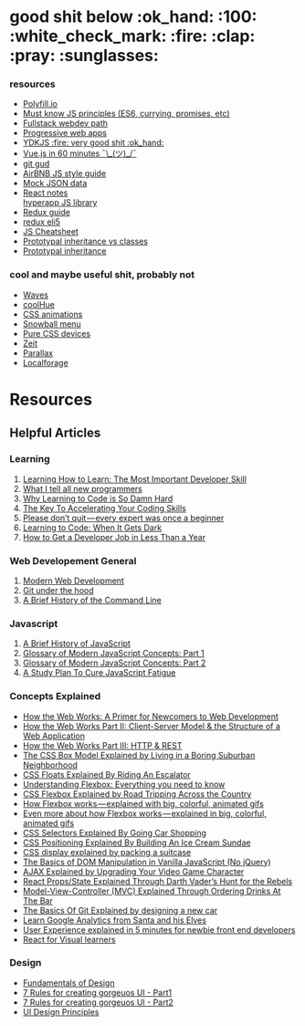 <h1>good shit below :ok_hand: :100: :white_check_mark: :fire: :clap: :pray: :sunglasses:</h1>

<h3>resources</h3>
<ul>
  <li>
    <a href="https://polyfill.io/v2/docs/">Polyfill.io</a>
  </li>
  <li>
    <a href="https://www.reddit.com/r/webdev/comments/6z359o/must_know_js_principles/?st=J7EG3TA1&sh=5c13e495">Must know JS principles (ES6, currying, promises, etc)</a>
  </li>
  <li>
    <a href="https://github.com/shovanch/fullstack-webdev-path">Fullstack webdev path</a>
  </li>
  <li>
    <a href="https://clockwise.software/blog/progressive-web-apps-the-new-word-in-user-engagement/">Progressive web apps</a>
  </li>
  <li>
    <a href="https://github.com/getify/You-Dont-Know-JS">YDKJS :fire: very good shit :ok_hand:</a>
  </li>
  <li>
    <a href="https://www.youtube.com/watch?v=z6hQqgvGI4Y">Vue.js in 60 minutes ¯\_(ツ)_/¯</a>
  </li>
  <li>
    <a href="http://rogerdudler.github.io/git-guide/">git gud</a>
  </li>
  <li>
    <a href="https://github.com/airbnb/javascript/blob/master/README.md">AirBNB JS style guide</a>
  </li>
  <li>
    <a href="https://jsonplaceholder.typicode.com/">Mock JSON data</a>
  </li>  
  <li>
      <a href="https://docs.google.com/document/d/18fHKCk9fh7_VhKTzDLObNKoTJrzYoIXHfy1_gKj78LY/edit">React notes</a>
    </li
    <li>
      <a href="https://github.com//hyperapp/hyperapp">hyperapp JS library</a>
    </li>
        <li>
      <a href="https://hackernoon.com/a-guide-to-tdd-a-react-redux-todolist-app-part-1-b8a200bb7091">Redux guide</a>
    </li>
    <li>
      <a href="https://www.reddit.com/r/webdev/comments/5h7j6w/reactredux_how_best_to_understand/day443o/?sh=597d4f4b&st=J7S4S4J9">redux eli5</a>
      </li>
      <li>
      <a href="https://github.com/raunofreiberg/modern-js-cheatsheet">JS Cheatsheet</a>
      </li>
      <li>
        <a href="https://medium.com/@TK_CodeBear/prototypal-inheritance-in-javascript-and-how-it-is-different-than-classes-7bfe1626ffdb">Prototypal inheritance vs classes</a>
        </li>
  <li>
    <a href="https://medium.com/javascript-scene/master-the-javascript-interview-what-s-the-difference-between-class-prototypal-inheritance-e4cd0a7562e9">Prototypal inheritance</a>
    </li>
</ul>
<h3>cool and maybe useful shit, probably not</h3>
<ul>
    <li>
        <a href="https://codepen.io/rstacruz/pen/oxJqNv">Waves</a>
    </li>
    <li>
        <a href="https://webkul.github.io/coolhue/">coolHue</a>
    </li>
    <li>
        <a href="https://daneden.github.io/animate.css/">CSS animations</a>
    </li>
    <li>
        <a href="https://codepen.io/virgilpana/pen/NPzodr">Snowball menu</a>
    </li>
    <li>
        <a href="https://codepen.io/TrevorEyre/full/dvNwqG/">Pure CSS devices</a>
    </li>
    <li>
        <a href="https://zeit.co/">Zeit</a>
    </li>
    <li>
      <a href="https://github.com/dixonandmoe/rellax">Parallax</a>
    </li>    
    <li>
    <a href="https://github.com/localForage/localForage">Localforage</a>
    </li>
</ul>

# Resources

## Helpful Articles

### Learning
1. [Learning How to Learn: The Most Important Developer Skill](https://medium.freecodecamp.com/learning-how-to-learn-the-most-important-developer-skill-7bf62dfaf67d)
2. [What I tell all new programmers](https://josephg.com/blog/what-i-tell-all-new-programmers/)
3. [Why Learning to Code is So Damn Hard](https://www.vikingcodeschool.com/posts/why-learning-to-code-is-so-damn-hard)
4. [The Key To Accelerating Your Coding Skills](http://blog.thefirehoseproject.com/posts/learn-to-code-and-be-self-reliant/)
5. [Please don’t quit — every expert was once a beginner](https://medium.freecodecamp.com/please-dont-quit-every-expert-was-once-a-beginner-6d8f8933a338)
6. [Learning to Code: When It Gets Dark](https://medium.freecodecamp.com/learning-to-code-when-it-gets-dark-e485edfb58fd)
7. [How to Get a Developer Job in Less Than a Year](https://medium.freecodecamp.com/how-to-get-a-developer-job-in-less-than-a-year-c27bbfe71645)

### Web Developement General
1. [Modern Web Development](https://hackernoon.com/modern-web-development-bf0b2ef0e22e)
2. [Git under the hood](https://medium.freecodecamp.com/git-internals-for-curious-developers-a1e44e7ecafe)
3. [A Brief History of the Command Line](https://medium.freecodecamp.com/the-command-line-1fdbc692b3bf)

### Javascript
1. [A Brief History of JavaScript](https://auth0.com/blog/a-brief-history-of-javascript/)
2. [Glossary of Modern JavaScript Concepts: Part 1](https://auth0.com/blog/glossary-of-modern-javascript-concepts/)
3. [Glossary of Modern JavaScript Concepts: Part 2](https://auth0.com/blog/glossary-of-modern-javascript-concepts-part-2/)
4. [A Study Plan To Cure JavaScript Fatigue](https://medium.freecodecamp.com/a-study-plan-to-cure-javascript-fatigue-8ad3a54f2eb1)

### Concepts Explained

* [How the Web Works: A Primer for Newcomers to Web Development ](https://medium.freecodecamp.com/how-the-web-works-a-primer-for-newcomers-to-web-development-or-anyone-really-b4584e63585c)
* [How the Web Works Part II: Client-Server Model & the Structure of a Web Application](https://medium.freecodecamp.com/how-the-web-works-part-ii-client-server-model-the-structure-of-a-web-application-735b4b6d76e3)
* [How the Web Works Part III: HTTP & REST](https://medium.freecodecamp.com/how-the-web-works-part-iii-http-rest-e61bc50fa0a#.h2reqv9ey)
* [The CSS Box Model Explained by Living in a Boring Suburban Neighborhood](https://medium.freecodecamp.com/css-box-model-explained-by-living-in-a-boring-suburban-neighborhood-9a9e692773c1)
* [CSS Floats Explained By Riding An Escalator](https://medium.freecodecamp.com/css-floats-explained-by-riding-an-escalator-57fa55232333)
* [Understanding Flexbox: Everything you need to know](https://medium.freecodecamp.com/understanding-flexbox-everything-you-need-to-know-b4013d4dc9af)
* [CSS Flexbox Explained by Road Tripping Across the Country](https://medium.freecodecamp.com/css-flexbox-explained-by-road-tripping-across-the-country-1217b69c390e)
* [How Flexbox works — explained with big, colorful, animated gifs](https://medium.freecodecamp.com/an-animated-guide-to-flexbox-d280cf6afc35)
* [Even more about how Flexbox works — explained in big, colorful, animated gifs](https://medium.freecodecamp.com/even-more-about-how-flexbox-works-explained-in-big-colorful-animated-gifs-a5a74812b053)
* [CSS Selectors Explained By Going Car Shopping](https://medium.freecodecamp.com/css-selectors-explained-by-going-car-shopping-51a383f6eb4b)
* [CSS Positioning Explained By Building An Ice Cream Sundae](https://medium.freecodecamp.com/css-positioning-explained-by-building-an-ice-cream-sundae-831cb884bfa9)
* [CSS display explained by packing a suitcase](http://www.rtfmanual.io/blocksuitcase.pdf)
* [The Basics of DOM Manipulation in Vanilla JavaScript (No jQuery)](https://www.sitepoint.com/dom-manipulation-vanilla-javascript-no-jquery/)
* [AJAX Explained by Upgrading Your Video Game Character](https://medium.freecodecamp.com/ajax-explained-by-upgrading-your-video-game-character-17d26305163c)
* [React Props/State Explained Through Darth Vader’s Hunt for the Rebels](https://medium.freecodecamp.com/react-props-state-explained-through-darth-vaders-hunt-for-the-rebels-8ee486576492)
* [Model-View-Controller (MVC) Explained Through Ordering Drinks At The Bar](https://medium.freecodecamp.com/model-view-controller-mvc-explained-through-ordering-drinks-at-the-bar-efcba6255053)
* [The Basics Of Git Explained by designing a new car](https://pixelpioneers.co/blog/2017/git-basics-explained-by-designing-a-new-car)
* [Learn Google Analytics from Santa and his Elves](https://medium.freecodecamp.com/learn-google-analytics-from-santa-and-his-elves-59ea82fbd99a)
* [User Experience explained in 5 minutes for newbie front end developers](https://medium.freecodecamp.com/user-experience-explained-in-5-minutes-for-newbie-front-end-developers-1293c1521407)
* [React for Visual learners](https://medium.com/coding-artist/react-js-for-the-visual-learner-chapter-2-what-is-react-and-why-is-it-cool-d1f9bac69a63)

### Design
* [Fundamentals of Design](https://medium.freecodecamp.org/before-you-can-master-design-you-must-first-master-the-fundamentals-1981a2af1fda?ref=quuu)
* [7 Rules for creating gorgeuos UI - Part1](https://medium.com/@erikdkennedy/7-rules-for-creating-gorgeous-ui-part-1-559d4e805cda)
* [7 Rules for creating gorgeuos UI - Part2](https://medium.com/@erikdkennedy/7-rules-for-creating-gorgeous-ui-part-2-430de537ba96)
* [UI Design Principles](https://medium.com/@oymanezzat/ui-design-famous-principles-41269344dd7b)






